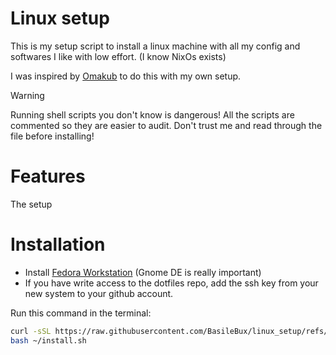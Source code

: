 # Linux setup

This is my setup script to install a linux machine with all my config and softwares I like with low effort. (I know NixOs exists)

I was inspired by [Omakub](https://omakub.org/) to do this with my own setup.

> [!WARNING]
> Running shell scripts you don't know is dangerous! All the scripts are commented so they are easier to audit. Don't trust me and read through the file before installing!

# Features

The setup

# Installation

- Install [Fedora Workstation](https://fedoraproject.org/workstation/) (Gnome DE is really important)
- If you have write access to the dotfiles repo, add the ssh key from your new system to your github account.

Run this command in the terminal:

```bash
curl -sSL https://raw.githubusercontent.com/BasileBux/linux_setup/refs/heads/main/install.sh >  ~/install.sh
bash ~/install.sh
```
